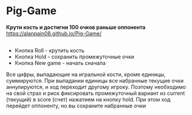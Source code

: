 # Pig-Game
**Крути кость и достигни 100 очков раньше оппонента**
https://alanpain08.github.io/Pig-Game/
##
- Кнопка Roll - крутить кость
- Кнопка Hold - сохранить промежуточные очки
- Кнопка New game - начать сначала

Все цифры, выпадающие на игральной кости, кроме единицы, суммируются. При выпадании единицы все набранные текущие очки аннулируются, и ход переходит другому игроку. Поэтому необходимо на свой страх и риск фиксировать промежуточный вариант из current (текущий) в score (счет) нажатием на кнопку hold. При этом ход перейдет оппоненту, но вы сохраните набранные очки
